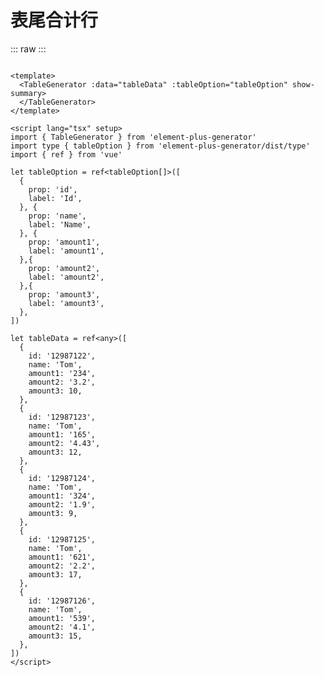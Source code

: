 <script setup>
import TotalTable from './../../../element-plus-generator-demo/src/views/Table/components/TotalTable.vue'
</script>

# 表尾合计行

<div class="code">

::: raw
<TotalTable/>
:::

```vue

<template>
  <TableGenerator :data="tableData" :tableOption="tableOption" show-summary>
  </TableGenerator>
</template>

<script lang="tsx" setup>
import { TableGenerator } from 'element-plus-generator'
import type { tableOption } from 'element-plus-generator/dist/type'
import { ref } from 'vue'

let tableOption = ref<tableOption[]>([
  {
    prop: 'id',
    label: 'Id',
  }, {
    prop: 'name',
    label: 'Name',
  }, {
    prop: 'amount1',
    label: 'amount1',
  },{
    prop: 'amount2',
    label: 'amount2',
  },{
    prop: 'amount3',
    label: 'amount3',
  },
])

let tableData = ref<any>([
  {
    id: '12987122',
    name: 'Tom',
    amount1: '234',
    amount2: '3.2',
    amount3: 10,
  },
  {
    id: '12987123',
    name: 'Tom',
    amount1: '165',
    amount2: '4.43',
    amount3: 12,
  },
  {
    id: '12987124',
    name: 'Tom',
    amount1: '324',
    amount2: '1.9',
    amount3: 9,
  },
  {
    id: '12987125',
    name: 'Tom',
    amount1: '621',
    amount2: '2.2',
    amount3: 17,
  },
  {
    id: '12987126',
    name: 'Tom',
    amount1: '539',
    amount2: '4.1',
    amount3: 15,
  },
])
</script>

```

</div>